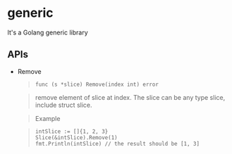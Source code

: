 generic
=======

It's a Golang generic library

APIs
-----------
*   Remove
    >`func (s *slice) Remove(index int) error`
 
    > remove element of slice at index. The slice can be any type slice, include struct slice. 
    
    > Example
    
    >```
    >intSlice := []{1, 2, 3}
    >Slice(&intSlice).Remove(1)
    >fmt.Println(intSlice) // the result should be [1, 3]
    >```
 